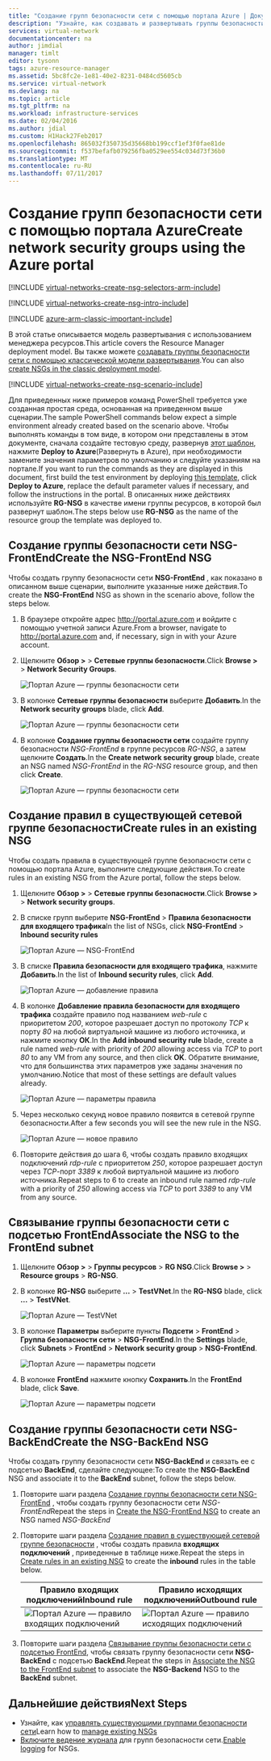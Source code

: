 ```yaml
---
title: "Создание групп безопасности сети с помощью портала Azure | Документация Майкрософт"
description: "Узнайте, как создавать и развертывать группы безопасности сети с помощью портала Azure."
services: virtual-network
documentationcenter: na
author: jimdial
manager: timlt
editor: tysonn
tags: azure-resource-manager
ms.assetid: 5bc8fc2e-1e81-40e2-8231-0484cd5605cb
ms.service: virtual-network
ms.devlang: na
ms.topic: article
ms.tgt_pltfrm: na
ms.workload: infrastructure-services
ms.date: 02/04/2016
ms.author: jdial
ms.custom: H1Hack27Feb2017
ms.openlocfilehash: 865032f350735d35668bb199ccf1ef3f0fae81de
ms.sourcegitcommit: f537befafb079256fba0529ee554c034d73f36b0
ms.translationtype: MT
ms.contentlocale: ru-RU
ms.lasthandoff: 07/11/2017
---
```

# <a name="create-network-security-groups-using-the-azure-portal"></a><span data-ttu-id="d6e79-103">Создание групп безопасности сети с помощью портала Azure</span><span class="sxs-lookup"><span data-stu-id="d6e79-103">Create network security groups using the Azure portal</span></span>

[!INCLUDE [virtual-networks-create-nsg-selectors-arm-include](../../includes/virtual-networks-create-nsg-selectors-arm-include.md)]

[!INCLUDE [virtual-networks-create-nsg-intro-include](../../includes/virtual-networks-create-nsg-intro-include.md)]

[!INCLUDE [azure-arm-classic-important-include](../../includes/azure-arm-classic-important-include.md)]

<span data-ttu-id="d6e79-104">В этой статье описывается модель развертывания с использованием менеджера ресурсов.</span><span class="sxs-lookup"><span data-stu-id="d6e79-104">This article covers the Resource Manager deployment model.</span></span> <span data-ttu-id="d6e79-105">Вы также можете [создавать группы безопасности сети с помощью классической модели развертывания](virtual-networks-create-nsg-classic-ps.md).</span><span class="sxs-lookup"><span data-stu-id="d6e79-105">You can also [create NSGs in the classic deployment model](virtual-networks-create-nsg-classic-ps.md).</span></span>

[!INCLUDE [virtual-networks-create-nsg-scenario-include](../../includes/virtual-networks-create-nsg-scenario-include.md)]

<span data-ttu-id="d6e79-106">Для приведенных ниже примеров команд PowerShell требуется уже созданная простая среда, основанная на приведенном выше сценарии.</span><span class="sxs-lookup"><span data-stu-id="d6e79-106">The sample PowerShell commands below expect a simple environment already created based on the scenario above.</span></span> <span data-ttu-id="d6e79-107">Чтобы выполнять команды в том виде, в котором они представлены в этом документе, сначала создайте тестовую среду, развернув [этот шаблон](http://github.com/telmosampaio/azure-templates/tree/master/201-IaaS-WebFrontEnd-SQLBackEnd), нажмите **Deploy to Azure**(Развернуть в Azure), при необходимости замените значения параметров по умолчанию и следуйте указаниям на портале.</span><span class="sxs-lookup"><span data-stu-id="d6e79-107">If you want to run the commands as they are displayed in this document, first build the test environment by deploying [this template](http://github.com/telmosampaio/azure-templates/tree/master/201-IaaS-WebFrontEnd-SQLBackEnd), click **Deploy to Azure**, replace the default parameter values if necessary, and follow the instructions in the portal.</span></span> <span data-ttu-id="d6e79-108">В описанных ниже действиях используйте **RG-NSG** в качестве имени группы ресурсов, в которой был развернут шаблон.</span><span class="sxs-lookup"><span data-stu-id="d6e79-108">The steps below use **RG-NSG** as the name of the resource group the template was deployed to.</span></span>

## <a name="create-the-nsg-frontend-nsg"></a><span data-ttu-id="d6e79-109">Создание группы безопасности сети NSG-FrontEnd</span><span class="sxs-lookup"><span data-stu-id="d6e79-109">Create the NSG-FrontEnd NSG</span></span>
<span data-ttu-id="d6e79-110">Чтобы создать группу безопасности сети **NSG-FrontEnd** , как показано в описанном выше сценарии, выполните указанные ниже действия.</span><span class="sxs-lookup"><span data-stu-id="d6e79-110">To create the **NSG-FrontEnd** NSG as shown in the scenario above, follow the steps below.</span></span>

1. <span data-ttu-id="d6e79-111">В браузере откройте адрес http://portal.azure.com и войдите с помощью учетной записи Azure.</span><span class="sxs-lookup"><span data-stu-id="d6e79-111">From a browser, navigate to http://portal.azure.com and, if necessary, sign in with your Azure account.</span></span>
2. <span data-ttu-id="d6e79-112">Щелкните **Обзор >** > **Сетевые группы безопасности**.</span><span class="sxs-lookup"><span data-stu-id="d6e79-112">Click **Browse >** > **Network Security Groups**.</span></span>
   
    ![Портал Azure — группы безопасности сети](./media/virtual-networks-create-nsg-arm-pportal/figure11.png)
3. <span data-ttu-id="d6e79-114">В колонке **Сетевые группы безопасности** выберите **Добавить**.</span><span class="sxs-lookup"><span data-stu-id="d6e79-114">In the **Network security groups** blade, click **Add**.</span></span>
   
    ![Портал Azure — группы безопасности сети](./media/virtual-networks-create-nsg-arm-pportal/figure12.png)
4. <span data-ttu-id="d6e79-116">В колонке **Создание группы безопасности сети** создайте группу безопасности *NSG-FrontEnd* в группе ресурсов *RG-NSG*, а затем щелкните **Создать**.</span><span class="sxs-lookup"><span data-stu-id="d6e79-116">In the **Create network security group** blade, create an NSG named *NSG-FrontEnd* in the *RG-NSG* resource group, and then click **Create**.</span></span>
   
    ![Портал Azure — группы безопасности сети](./media/virtual-networks-create-nsg-arm-pportal/figure13.png)

## <a name="create-rules-in-an-existing-nsg"></a><span data-ttu-id="d6e79-118">Создание правил в существующей сетевой группе безопасности</span><span class="sxs-lookup"><span data-stu-id="d6e79-118">Create rules in an existing NSG</span></span>
<span data-ttu-id="d6e79-119">Чтобы создать правила в существующей группе безопасности сети с помощью портала Azure, выполните следующие действия.</span><span class="sxs-lookup"><span data-stu-id="d6e79-119">To create rules in an existing NSG from the Azure portal, follow the steps below.</span></span>

1. <span data-ttu-id="d6e79-120">Щелкните **Обзор >** > **Сетевые группы безопасности**.</span><span class="sxs-lookup"><span data-stu-id="d6e79-120">Click **Browse >** > **Network security groups**.</span></span>
2. <span data-ttu-id="d6e79-121">В списке групп выберите **NSG-FrontEnd** > **Правила безопасности для входящего трафика**</span><span class="sxs-lookup"><span data-stu-id="d6e79-121">In the list of NSGs, click **NSG-FrontEnd** > **Inbound security rules**</span></span>
   
    ![Портал Azure — NSG-FrontEnd](./media/virtual-networks-create-nsg-arm-pportal/figure2.png)
3. <span data-ttu-id="d6e79-123">В списке **Правила безопасности для входящего трафика**, нажмите **Добавить**.</span><span class="sxs-lookup"><span data-stu-id="d6e79-123">In the list of **Inbound security rules**, click **Add**.</span></span>
   
    ![Портал Azure — добавление правила](./media/virtual-networks-create-nsg-arm-pportal/figure3.png)
4. <span data-ttu-id="d6e79-125">В колонке **Добавление правила безопасности для входящего трафика** создайте правило под названием *web-rule* с приоритетом *200*, которое разрешает доступ по протоколу *TCP* к порту *80* на любой виртуальной машине из любого источника, и нажмите кнопку **ОК**.</span><span class="sxs-lookup"><span data-stu-id="d6e79-125">In the **Add inbound security rule** blade, create a rule named *web-rule* with priority of *200* allowing access via *TCP* to port *80* to any VM from any source, and then click **OK**.</span></span> <span data-ttu-id="d6e79-126">Обратите внимание, что для большинства этих параметров уже заданы значения по умолчанию.</span><span class="sxs-lookup"><span data-stu-id="d6e79-126">Notice that most of these settings are default values already.</span></span>
   
    ![Портал Azure — параметры правила](./media/virtual-networks-create-nsg-arm-pportal/figure4.png)
5. <span data-ttu-id="d6e79-128">Через несколько секунд новое правило появится в сетевой группе безопасности.</span><span class="sxs-lookup"><span data-stu-id="d6e79-128">After a few seconds you will see the new rule in the NSG.</span></span>
   
    ![Портал Azure — новое правило](./media/virtual-networks-create-nsg-arm-pportal/figure5.png)
6. <span data-ttu-id="d6e79-130">Повторите действия до шага 6, чтобы создать правило входящих подключений *rdp-rule* с приоритетом *250*, которое разрешает доступ через *TCP*-порт *3389* к любой виртуальной машине из любого источника.</span><span class="sxs-lookup"><span data-stu-id="d6e79-130">Repeat steps  to 6 to create an inbound rule named *rdp-rule* with a priority of *250* allowing access via *TCP* to port *3389* to any VM from any source.</span></span>

## <a name="associate-the-nsg-to-the-frontend-subnet"></a><span data-ttu-id="d6e79-131">Связывание группы безопасности сети с подсетью FrontEnd</span><span class="sxs-lookup"><span data-stu-id="d6e79-131">Associate the NSG to the FrontEnd subnet</span></span>
1. <span data-ttu-id="d6e79-132">Щелкните **Обзор >** > **Группы ресурсов** > **RG NSG**.</span><span class="sxs-lookup"><span data-stu-id="d6e79-132">Click **Browse >** > **Resource groups** > **RG-NSG**.</span></span>
2. <span data-ttu-id="d6e79-133">В колонке **RG-NSG** выберите **...** > **TestVNet**.</span><span class="sxs-lookup"><span data-stu-id="d6e79-133">In the **RG-NSG** blade, click **...** > **TestVNet**.</span></span>
   
    ![Портал Azure — TestVNet](./media/virtual-networks-create-nsg-arm-pportal/figure14.png)
3. <span data-ttu-id="d6e79-135">В колонке **Параметры** выберите пункты **Подсети** > **FrontEnd** > **Группа безопасности сети** > **NSG-FrontEnd**.</span><span class="sxs-lookup"><span data-stu-id="d6e79-135">In the **Settings** blade, click **Subnets** > **FrontEnd** > **Network security group** > **NSG-FrontEnd**.</span></span>
   
    ![Портал Azure — параметры подсети](./media/virtual-networks-create-nsg-arm-pportal/figure15.png)
4. <span data-ttu-id="d6e79-137">В колонке **FrontEnd** нажмите кнопку **Сохранить**.</span><span class="sxs-lookup"><span data-stu-id="d6e79-137">In the **FrontEnd** blade, click **Save**.</span></span>
   
    ![Портал Azure — параметры подсети](./media/virtual-networks-create-nsg-arm-pportal/figure16.png)

## <a name="create-the-nsg-backend-nsg"></a><span data-ttu-id="d6e79-139">Создание группы безопасности сети NSG-BackEnd</span><span class="sxs-lookup"><span data-stu-id="d6e79-139">Create the NSG-BackEnd NSG</span></span>
<span data-ttu-id="d6e79-140">Чтобы создать группу безопасности сети **NSG-BackEnd** и связать ее с подсетью **BackEnd**, сделайте следующее:</span><span class="sxs-lookup"><span data-stu-id="d6e79-140">To create the **NSG-BackEnd** NSG and associate it to the **BackEnd** subnet, follow the steps below.</span></span>

1. <span data-ttu-id="d6e79-141">Повторите шаги раздела [Создание группы безопасности сети NSG-FrontEnd](#Create-the-NSG-FrontEnd-NSG) , чтобы создать группу безопасности сети *NSG-FrontEnd*</span><span class="sxs-lookup"><span data-stu-id="d6e79-141">Repeat the steps in [Create the NSG-FrontEnd NSG](#Create-the-NSG-FrontEnd-NSG) to create an NSG named *NSG-BackEnd*</span></span>
2. <span data-ttu-id="d6e79-142">Повторите шаги раздела [Создание правил в существующей сетевой группе безопасности](#Create-rules-in-an-existing-NSG) , чтобы создать правила **входящих подключений** , приведенные в таблице ниже.</span><span class="sxs-lookup"><span data-stu-id="d6e79-142">Repeat the steps in [Create rules in an existing NSG](#Create-rules-in-an-existing-NSG) to create the **inbound** rules in the table below.</span></span>
   
   | <span data-ttu-id="d6e79-143">Правило входящих подключений</span><span class="sxs-lookup"><span data-stu-id="d6e79-143">Inbound rule</span></span> | <span data-ttu-id="d6e79-144">Правило исходящих подключений</span><span class="sxs-lookup"><span data-stu-id="d6e79-144">Outbound rule</span></span> |
   | --- | --- |
   | ![Портал Azure — правило входящих подключений](./media/virtual-networks-create-nsg-arm-pportal/figure17.png) |![Портал Azure — правило исходящих подключений](./media/virtual-networks-create-nsg-arm-pportal/figure18.png) |
3. <span data-ttu-id="d6e79-147">Повторите шаги раздела [Связывание группы безопасности сети с подсетью FrontEnd](#Associate-the-NSG-to-the-FrontEnd-subnet), чтобы связать группу безопасности сети **NSG-BackEnd** с подсетью **BackEnd**.</span><span class="sxs-lookup"><span data-stu-id="d6e79-147">Repeat the steps in [Associate the NSG to the FrontEnd subnet](#Associate-the-NSG-to-the-FrontEnd-subnet) to associate the **NSG-Backend** NSG to the **BackEnd** subnet.</span></span>

## <a name="next-steps"></a><span data-ttu-id="d6e79-148">Дальнейшие действия</span><span class="sxs-lookup"><span data-stu-id="d6e79-148">Next Steps</span></span>
* <span data-ttu-id="d6e79-149">Узнайте, как [управлять существующими группами безопасности сети](virtual-network-manage-nsg-arm-portal.md)</span><span class="sxs-lookup"><span data-stu-id="d6e79-149">Learn how to [manage existing NSGs](virtual-network-manage-nsg-arm-portal.md)</span></span>
* <span data-ttu-id="d6e79-150">[Включите ведение журнала](virtual-network-nsg-manage-log.md) для групп безопасности сети.</span><span class="sxs-lookup"><span data-stu-id="d6e79-150">[Enable logging](virtual-network-nsg-manage-log.md) for NSGs.</span></span>

